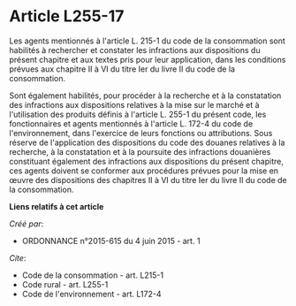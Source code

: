 # Article L255-17

Les agents mentionnés à l'article L. 215-1 du code de la consommation sont habilités à rechercher et constater les
infractions aux dispositions du présent chapitre et aux textes pris pour leur application, dans les conditions prévues aux
chapitre II à VI du titre Ier du livre II du code de la consommation. 

Sont également habilités, pour procéder à la recherche et à la constatation des infractions aux dispositions relatives à la
mise sur le marché et à l'utilisation des produits définis à l'article L. 255-1 du présent code, les fonctionnaires et agents
mentionnés à l'article L. 172-4 du code de l'environnement, dans l'exercice de leurs fonctions ou attributions. Sous réserve
de l'application des dispositions du code des douanes relatives à la recherche, à la constatation et à la poursuite des
infractions douanières constituant également des infractions aux dispositions du présent chapitre, ces agents doivent se
conformer aux procédures prévues pour la mise en œuvre des dispositions des chapitres II à VI du titre Ier du livre II du
code de la consommation.

**Liens relatifs à cet article**

_Créé par_:

  - ORDONNANCE n°2015-615 du 4 juin 2015 - art. 1

_Cite_:

  - Code de la consommation - art. L215-1
  - Code rural - art. L255-1
  - Code de l'environnement - art. L172-4
